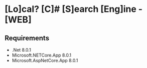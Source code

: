 # [Lo]cal? [C]# [S]earch [Eng]ine - [WEB]

## Requirements

+ .Net 8.0.1
+ Microsoft.NETCore.App 8.0.1
+ Microsoft.AspNetCore.App 8.0.1
